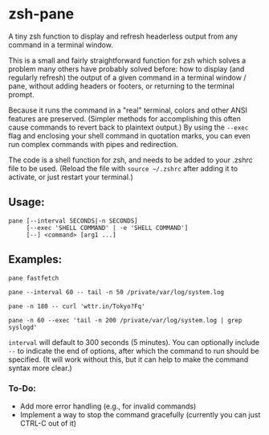 # zsh-pane
A tiny zsh function to display and refresh headerless output from any command in a terminal window.


This is a small and fairly straightforward function for zsh which solves a problem many others have probably solved before: how to display (and regularly refresh) the output of a given command in a terminal window / pane, without adding headers or footers, or returning to the terminal prompt.

Because it runs the command in a "real" terminal, colors and other ANSI features are preserved. (Simpler methods for accomplishing this often cause commands to revert back to plaintext output.) By using the `--exec` flag and enclosing your shell command in quotation marks, you can even run complex commands with pipes and redirection.

The code is a shell function for zsh, and needs to be added to your .zshrc file to be used. (Reload the file with `source ~/.zshrc` after adding it to activate, or just restart your terminal.)

## Usage:

```shell
pane [--interval SECONDS|-n SECONDS] 
     [--exec 'SHELL COMMAND' | -e 'SHELL COMMAND']
     [--] <command> [arg1 ...]
```

## Examples:

```shell
pane fastfetch

pane --interval 60 -- tail -n 50 /private/var/log/system.log

pane -n 180 -- curl 'wttr.in/Tokyo?Fq'

pane -n 60 --exec 'tail -n 200 /private/var/log/system.log | grep syslogd'
```

`interval` will default to 300 seconds (5 minutes).
You can optionally include `--` to indicate the end of options, after which the command to run should be specified. (It will work without this, but it can help to make the command syntax more clear.)


### To-Do:
- Add more error handling (e.g., for invalid commands)
- Implement a way to stop the command gracefully (currently you can just CTRL-C out of it)
